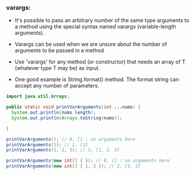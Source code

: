 ### varargs:
- It's possible to pass an arbitrary number of the same type arguments to a method using the special syntax named varargs (variable-length arguments).
- Varargs can be used when we are unsure about the number of arguments to be passed in a method
- Use 'varargs' for any method (or constructor) that needs an array of T (whatever type T may be) as input.

- One good example is String.format() method. The format string can accept any number of parameters.


```Java
import java.util.Arrays;

public static void printVarArguments(int ...nums) {
  System.out.println(nums.length);
  System.out.println(Arrays.toString(nums));

}

printVarArguments(); // 0, [] : no arguments here
printVarArguments(1); // 1, [1]
printVarArguments(1, 2, 3); // 3, [1, 2, 3]

printVarArguments(new int[] { }); // 0, [] : no arguments here
printVarArguments(new int[] { 1, 2 }); // 2, [1, 2]
```